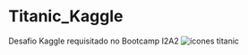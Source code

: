 # Titanic_Kaggle
Desafio Kaggle requisitado no Bootcamp I2A2
![ícones titanic](https://github.com/MateusRamos10/Titanic_Kaggle/assets/43836795/20e3659c-5794-4087-bb35-c840a5e07ec8)
